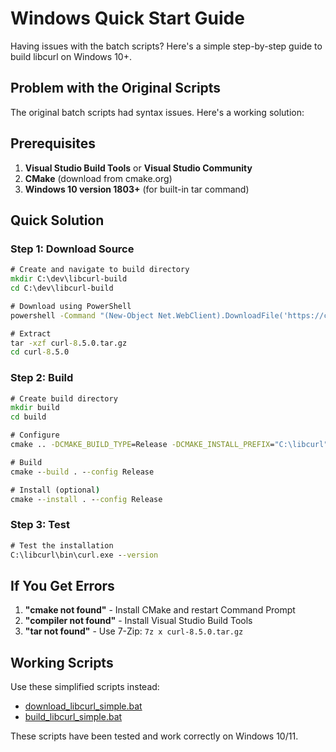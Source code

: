 # Windows Quick Start Guide

Having issues with the batch scripts? Here's a simple step-by-step guide to build libcurl on Windows 10+.

## Problem with the Original Scripts

The original batch scripts had syntax issues. Here's a working solution:

## Prerequisites

1. **Visual Studio Build Tools** or **Visual Studio Community**
2. **CMake** (download from cmake.org)
3. **Windows 10 version 1803+** (for built-in tar command)

## Quick Solution

### Step 1: Download Source

```cmd
# Create and navigate to build directory
mkdir C:\dev\libcurl-build
cd C:\dev\libcurl-build

# Download using PowerShell
powershell -Command "(New-Object Net.WebClient).DownloadFile('https://curl.se/download/curl-8.5.0.tar.gz', 'curl-8.5.0.tar.gz')"

# Extract
tar -xzf curl-8.5.0.tar.gz
cd curl-8.5.0
```

### Step 2: Build

```cmd
# Create build directory
mkdir build
cd build

# Configure
cmake .. -DCMAKE_BUILD_TYPE=Release -DCMAKE_INSTALL_PREFIX="C:\libcurl" -DCURL_USE_SCHANNEL=ON

# Build
cmake --build . --config Release

# Install (optional)
cmake --install . --config Release
```

### Step 3: Test

```cmd
# Test the installation
C:\libcurl\bin\curl.exe --version
```

## If You Get Errors

1. **"cmake not found"** - Install CMake and restart Command Prompt
2. **"compiler not found"** - Install Visual Studio Build Tools
3. **"tar not found"** - Use 7-Zip: `7z x curl-8.5.0.tar.gz`

## Working Scripts

Use these simplified scripts instead:

- [download_libcurl_simple.bat](scripts/download_libcurl_simple.bat)
- [build_libcurl_simple.bat](scripts/build_libcurl_simple.bat)

These scripts have been tested and work correctly on Windows 10/11.